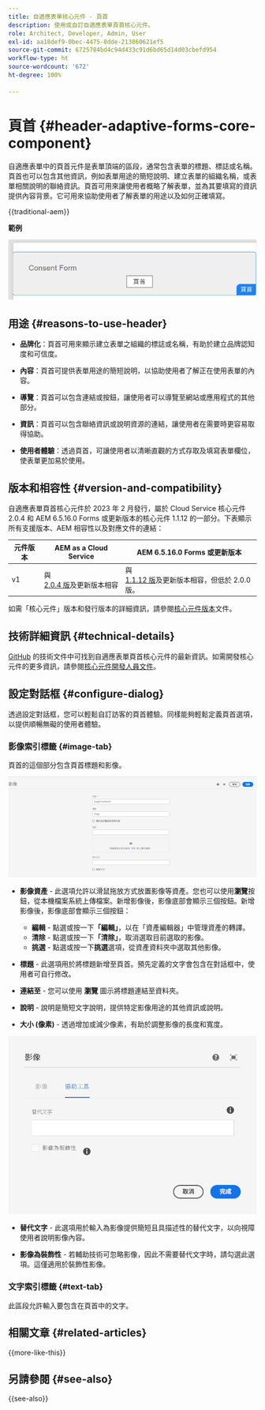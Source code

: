 ```yaml
---
title: 自適應表單核心元件 - 頁首
description: 使用或自訂自適應表單頁首核心元件。
role: Architect, Developer, Admin, User
exl-id: aa18def9-0bec-4475-8dde-213860621ef5
source-git-commit: 6725784bd4c94d433c91d6bd65d14d03cbefd954
workflow-type: ht
source-wordcount: '672'
ht-degree: 100%

---
```



# 頁首 {#header-adaptive-forms-core-component}

自適應表單中的頁首元件是表單頂端的區段，通常包含表單的標題、標誌或名稱。頁首也可以包含其他資訊，例如表單用途的簡短說明、建立表單的組織名稱，或表單相關說明的聯絡資訊。頁首可用來讓使用者概略了解表單，並為其要填寫的資訊提供內容背景。它可用來協助使用者了解表單的用途以及如何正確填寫。

{{traditional-aem}}

**範例**

![範例](/help/adaptive-forms/assets/header.png)

## 用途 {#reasons-to-use-header}

- **品牌化**：頁首可用來顯示建立表單之組織的標誌或名稱，有助於建立品牌認知度和可信度。

- **內容**：頁首可提供表單用途的簡短說明，以協助使用者了解正在使用表單的內容。

- **導覽**：頁首可以包含連結或按鈕，讓使用者可以導覽至網站或應用程式的其他部分。

- **資訊**：頁首可以包含聯絡資訊或說明資源的連結，讓使用者在需要時更容易取得協助。

- **使用者體驗**：透過頁首，可讓使用者以清晰直觀的方式存取及填寫表單欄位，使表單更加易於使用。

## 版本和相容性 {#version-and-compatibility}

自適應表單頁首核心元件於 2023 年 2 月發行，屬於 Cloud Service 核心元件 2.0.4 和 AEM 6.5.16.0 Forms 或更新版本的核心元件 1.1.12 的一部分。下表顯示所有支援版本、AEM 相容性以及對應文件的連結：

| 元件版本 | AEM as a Cloud Service | AEM 6.5.16.0 Forms 或更新版本 |
|---|---|---|
| v1 | 與<br>[ 2.0.4 版](/help/adaptive-forms/version.md)及更新版本相容 | 與<br>[ 1.1.12 版](/help/adaptive-forms/version.md)及更新版本相容，但低於 2.0.0 版。 |

如需「核心元件」版本和發行版本的詳細資訊，請參閱[核心元件版本](/help/adaptive-forms/version.md)文件。


<!-- ## Sample Component Output {#sample-component-output}

To experience the Accordion Component as well as see examples of its configuration options as well as HTML and JSON output, visit the [Component Library](https://adobe.com/go/aem_cmp_library_accordion_tw). -->

## 技術詳細資訊 {#technical-details}

[GitHub](https://github.com/adobe/aem-core-forms-components/tree/master/ui.af.apps/src/main/content/jcr_root/apps/core/fd/components/form/pageheader/v1/pageheader) 的技術文件中可找到自適應表單頁首核心元件的最新資訊。如需開發核心元件的更多資訊，請參閱[核心元件開發人員文件](/help/developing/overview.md)。

## 設定對話框 {#configure-dialog}

透過設定對話框，您可以輕鬆自訂訪客的頁首體驗。同樣能夠輕鬆定義頁首選項，以提供順暢無礙的使用者體驗。

### 影像索引標籤 {#image-tab}

頁首的這個部分包含頁首標題和影像。

![影像索引標籤](/help/adaptive-forms/assets/header_image.png)

- **影像資產** - 此選項允許以滑鼠拖放方式放置影像等資產。您也可以使用&#x200B;**瀏覽**&#x200B;按鈕，從本機檔案系統上傳檔案。新增影像後，影像底部會顯示三個按鈕。新增影像後，影像底部會顯示三個按鈕：
   - **編輯** - 點選或按一下&#x200B;**「編輯」**，以在「資產編輯器」中管理資產的轉譯。
   - **清除** - 點選或按一下&#x200B;**「清除」**，取消選取目前選取的影像。
   - **挑選** - 點選或按一下&#x200B;**挑選**&#x200B;選項，從資產資料夾中選取其他影像。

- **標題** - 此選項用於將標題新增至頁首。預先定義的文字會包含在對話框中，使用者可自行修改。
- **連結至** - 您可以使用 **瀏覽** 圖示將標題連結至資料夾。
- **說明** - 說明是簡短文字說明，提供特定影像用途的其他資訊或說明。
- **大小 (像素)** - 透過增加或減少像素，有助於調整影像的長度和寬度。

![協助工具索引標籤](/help/adaptive-forms/assets/header_accessibility.png)

- **替代文字** - 此選項用於輸入為影像提供簡短且具描述性的替代文字，以向視障使用者說明影像內容。

- **影像為裝飾性** - 若輔助技術可忽略影像，因此不需要替代文字時，請勾選此選項。這僅適用於裝飾性影像。

### 文字索引標籤 {#text-tab}

此區段允許輸入要包含在頁首中的文字。

<!--

## Related article {#related-article}

* [Create a standalone Adaptive Form](https://experienceleague.adobe.com/docs/experience-manager-cloud-service/content/forms/adaptive-forms-authoring/authoring-adaptive-forms-core-components/create-an-adaptive-form-on-forms-cs/creating-adaptive-form-core-components.html?lang=zh-Hant)

-->

## 相關文章 {#related-articles}

{{more-like-this}}

## 另請參閱 {#see-also}

{{see-also}}
